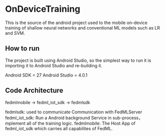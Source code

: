 # OnDeviceTraining

This is the source of the android project used to the mobile on-device training of shallow neural networks and conventional ML models such as LR and SVM.


## How to run

The project is built using Android Studio, so the simplest way to run it is importing it to Android Studio and re-building it.

Android SDK = 27
Android Studio = 4.0.1


## Code Architecture
fedmlmobile -> fedml_iot_sdk -> fedmlsdk

fedmlsdk: used to communicate Communication with  FedMLServer
fedml_iot_sdk: Run a Android background Service in sub-process，mplement all of the training logic.
fedmlmobile: The Host App of fedml_iot_sdk which carries all  capabilites of FedML.
